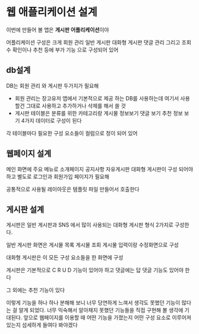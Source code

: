 # 웹 애플리케이션 설계


이번에 만들어 볼 앱은 **게시판 어플리케이션**이야


어플리케이션 구성은 크게 회원 관리 일반 게시판 대화형 게시판 댓글 관리 그리고 조회수 확인이나 추천 등에 부가 기능 으로 구성되어 있어

## db설계

DB는 회원 관리 와 게시판 두가지가 필요해

- 회원 관리는 장고유저 앱에서 기본적으로 제공 하는 DB를 사용하는데 여기서 사용할건 그대로 사용하고 추가하거나 삭제를 해서 쓸 것
- 게시판 테이블은 분류를 위한 카테고리랑 게시물 정보보기 댓글 보기 추천 정보 보기 4가지 데이터로 구성이 된다

각 테이블마다 필요한 구성 요소들이 컬럼으로 정이 되어 있어

## 웹페이지 설계

메인 화면에 주요 메뉴로 소개페이지 공지사항 자유게시판 대화형 게시판이 구성 되어야 하고 별도로 로그인과 회원가입 페이지가 필요해

공통적으로 사용될 레이아웃은 템플릿 파일 만들어서 호출한다

## 게시판 설계

게시판은 일반 게시판과 SNS 에서 많이 사용되는 대화형 게시판 형식 2가지로 구성한다.

일반 게시판 화면은 게시물 목록 게시물 조회 게시물 입력이랑 수정화면으로 구성

대화형 게시판은 이 모든 구성 요소들을 한 화면에 구성

게시판은 기본적으로 C R U D 기능이 있어야 하고 댓글에는 답 댓글 기능도 있어야 한다

그 외에는 추천 기능이 있다

이렇게 기능을 하나 하나 분해해 보니 너무 당연하게 느껴서 생각도 못했던 기능이 많다는 걸 알게 되었다. 너무 익숙해서 알아채지 못했던 기능들을 직접 구현해 볼 생각에 기대된다. 앞으로 웹페이지를 이용할 때 어떤 기능을 가졌는지 어떤 구성 요소로 이루어져 있는지 섬세하게 들여다 봐야겠다